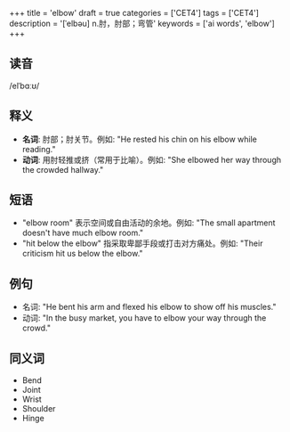+++
title = 'elbow'
draft = true
categories = ['CET4']
tags = ['CET4']
description = '[ˈelbəu] n.肘，肘部；弯管'
keywords = ['ai words', 'elbow']
+++

## 读音
/elˈbɑːʊ/

## 释义
- **名词**: 肘部；肘关节。例如: "He rested his chin on his elbow while reading."
- **动词**: 用肘轻推或挤（常用于比喻）。例如: "She elbowed her way through the crowded hallway."

## 短语
- "elbow room" 表示空间或自由活动的余地。例如: "The small apartment doesn't have much elbow room."
- "hit below the elbow" 指采取卑鄙手段或打击对方痛处。例如: "Their criticism hit us below the elbow."

## 例句
- 名词: "He bent his arm and flexed his elbow to show off his muscles."
- 动词: "In the busy market, you have to elbow your way through the crowd."

## 同义词
- Bend
- Joint
- Wrist
- Shoulder
- Hinge
